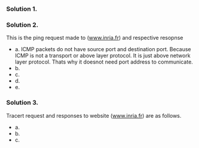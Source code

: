 ### Solution 1.

### Solution 2.
This is the ping request made to (www.inria.fr) and respective resopnse
  - a. ICMP packets do not have source port and destination port. Because ICMP is not a transport or above layer protocol.
    It is just above network layer protocol. Thats why it doesnot need port address to communicate.
  - b.
  - c.
  - d.
  - e.

### Solution 3.
Tracert request and responses to website (www.inria.fr) are as follows.
  - a.
  - b.
  - c.
